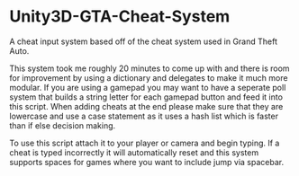 # Unity3D-GTA-Cheat-System
A cheat input system based off of the cheat system used in Grand Theft Auto.

This system took me roughly 20 minutes to come up with and there is room for improvement by using a dictionary and delegates to make it much more modular. If you are using a gamepad you may want to have a seperate poll system that builds a string letter for each gamepad button and feed it into this script. When adding cheats at the end please make sure that they are lowercase and use a case statement as it uses a hash list which is faster than if else decision making.

To use this script attach it to your player or camera and begin typing. If a cheat is typed incorrectly it will automatically reset and this system supports spaces for games where you want to include jump via spacebar.
